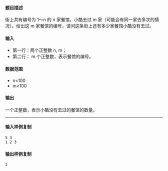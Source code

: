 #### 题目描述

街上共有编号为 1～n 的 n 家餐馆。小酷去过 m 家（可能会有同一家去多次的情况）。给出这 m 家餐馆的编号，请问这条街上还有多少家餐馆小酷没有去过。  

#### 输入

-   第一行：两个正整数 n, m；
-   第二行： m 个正整数，表示餐馆的编号。

#### 数据范围

-   n<100
-   m<100

#### 输出

一个正整数，表示小酷没有去过的餐馆的数量。

___

#### 输入样例复制

```
5 3
1 2 3
```

#### 输出样例复制

```
2
```